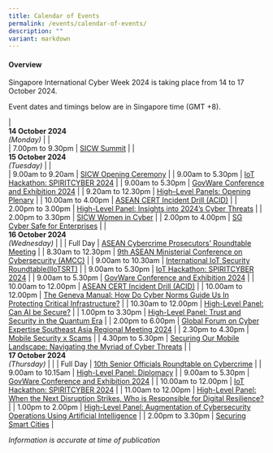 ```yaml
---
title: Calendar of Events
permalink: /events/calendar-of-events/
description: ""
variant: markdown
---
```

#### **Overview**

Singapore International Cyber Week 2024 is taking place from 14 to 17 October 2024.

Event dates and timings below are in Singapore time (GMT +8). 

| <br> **14 October 2024** <br>*(Monday)* |                                                                                                |                            
| 7.00pm to 9.30pm           | [SICW Summit](/events/14-oct/sicw-summit/)                               |
| <br> **15 October 2024** <br>*(Tuesday)* |                                                                                                |                            
| 9.00am to 9.20am           | [SICW Opening Ceremony](/events/15-oct/sicw-opening-ceremony/)                               |
| 9.00am to 5.30pm           | [IoT Hackathon: SPIRITCYBER 2024](/events/15-oct/iot-hackathon-spiritcyber-2024/)                               |
| 9.00am to 5.30pm           | [GovWare Conference and Exhibition 2024](/events/15-oct/govware-conference-and-exhibition-2024/)                               |
| 9.20am to 12.30pm           | [High–Level Panels: Opening Plenary](/events/15-oct/sicw-high-level-panels-opening-plenary/)                               |
| 10.00am to 4.00pm           | [ASEAN CERT Incident Drill (ACID)](/events/15-oct/asean-cert-incident-drill-acid/)                               |
| 2.00pm to 3.00pm           | [High-Level Panel: Insights into 2024’s Cyber Threats](/events/15-oct/high-level-panel-insights-into-2024-s-cyber-threats/)                               |
| 2.00pm to 3.30pm           | [SICW Women in Cyber](/events/15-oct/sicw-women-in-cyber/)                               |
| 2.00pm to 4.00pm           | [SG Cyber Safe for Enterprises](/events/15-oct/sg-cyber-safe-for-enterprises/)                               |
| <br> **16 October 2024** <br>*(Wednesday)* |                                                                                                |
| Full Day           | [ASEAN Cybercrime Prosecutors’ Roundtable Meeting](/events/16-oct/acprm/)                               |
| 8.30am to 12.30pm           | [9th ASEAN Ministerial Conference on Cybersecurity (AMCC)](/9th-asean-ministerial-conference-on-cybersecurity-amcc/)                               |
| 9.00am to 10.30am           | [International IoT Security Roundtable(IIoTSRT)](/events/16-oct/iiotsrt/)                               |
| 9.00am to 5.30pm           | [IoT Hackathon: SPIRITCYBER 2024](/events/16-oct/iot-hackathon-spiritcyber-2024/)                               |
| 9.00am to 5.30pm           | [GovWare Conference and Exhibition 2024](/events/16-oct/govware-conference-and-exhibition-2024/)                               |
| 10.00am to 12.00pm           | [ASEAN CERT Incident Drill (ACID)](/events/16-oct/asean-cert-incident-drill-acid/)                               |
| 10.00am to 12.00pm           | [The Geneva Manual: How Do Cyber Norms Guide Us In Protecting Critical Infrastructure?](/events/16-oct/the-geneva-manual/)                               |
| 10.30am to 12.00pm           | [High-Level Panel: Can AI be Secure?](/events/16-oct/high-level-panel-can-ai-be-secure/)                               |
| 1.00pm to 3.30pm           | [High-Level Panel: Trust and Security in the Quantum Era](/events/16-oct/high-level-panel-trust-and-security-in-the-quantum-era/)                               |
| 2.00pm to 6.00pm           | [Global Forum on Cyber Expertise Southeast Asia Regional Meeting 2024](/events/16-oct/gfce/)                               |
| 2.30pm to 4.30pm           | [Mobile Security x Scams](/events/16-oct/mobile-security-x-scams/)                               |
| 4.30pm to 5.30pm           | [Securing Our Mobile Landscape: Navigating the Myriad of Cyber Threats](/events/16-oct/securing-our-mobile-landscape/)                               |
| <br> **17 October 2024** <br>*(Thursday)*          |                                                                                           |
| Full Day           | [10th Senior Officials Roundtable on Cybercrime](/events/17-oct/10th-senior-officials-roundtable-on-cybercrime/)                               |
| 9.00am to 10.15am           | [High-Level Panel: Diplomacy](/events/17-oct/high-level-panel-diplomacy/)                               |
| 9.00am to 5.30pm           | [GovWare Conference and Exhibition 2024](/events/17-oct/govware-conference-and-exhibition-2024/)                               |
| 10.00am to 12.00pm           | [IoT Hackathon: SPIRITCYBER 2024](/events/17-oct/iot-hackathon-spiritcyber-2024/)                               |
| 11.00am to 12.00pm           | [High-Level Panel: When the Next Disruption Strikes, Who is Responsible for Digital Resilience?](/events/17-oct/when-the-next-disruption-strikes-who-is-responsible-for-digital-resilience/)                               |
| 1.00pm to 2.00pm           | [High-Level Panel: Augmentation of Cybersecurity Operations Using Artificial Intelligence](/events/17-oct/high-level-panel-augmentation-of-cybersecurity-operations-using-ai/)                               |
| 2.00pm to 3.30pm           | [Securing Smart Cities](/events/17-oct/securing-smart-cities/)                               |


*Information is accurate at time of publication*